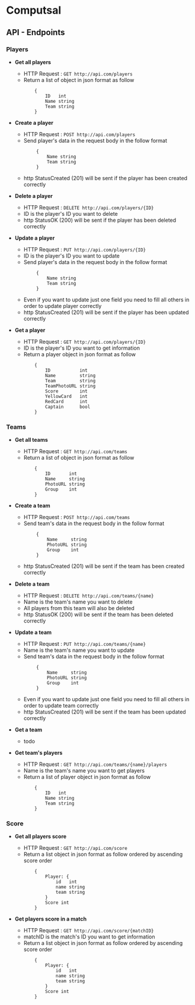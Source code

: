 # Computsal

## API - Endpoints

### **Players**

- **Get all players**
    * HTTP Request : ```GET http://api.com/players```
    * Return a list of object in json format as follow
        ``` 
            {
                ID   int    
	            Name string 
	            Team string
            }
        ```

- **Create a player**
    * HTTP Request : ```POST http://api.com/players```
    * Send player's data in the request body in the follow format 
    ``` 
            {  
	            Name string 
	            Team string
            }
    ```
    * http StatusCreated (201) will be sent if the player has been created correctly
    
- **Delete a player**
    * HTTP Request : ```DELETE http://api.com/players/{ID}```
    * ID is the player's ID you want to delete
    * http StatusOK (200) will be sent if the player has been deleted correctly

- **Update a player**
    * HTTP Request : ```PUT http://api.com/players/{ID}```
    * ID is the player's ID you want to update
    * Send player's data in the request body in the follow format
    ``` 
            {  
	            Name string 
	            Team string
            }
    ```
    * Even if you want to update just one field you need to fill all others in order to update player correctly
    * http StatusCreated (201) will be sent if the player has been updated correctly

- **Get a player**
    * HTTP Request : ```GET http://api.com/players/{ID}```
    * ID is the player's ID you want to get information
    * Return a player object in json format as follow
        ``` 
            {
                ID           int
                Name         string
                Team         string
                TeamPhotoURL string
                Score        int
                YellowCard   int
                RedCard      int
                Captain      bool
            }
        ```

### **Teams**

- **Get all teams**
    * HTTP Request : ```GET http://api.com/teams```
    * Return a list of object in json format as follow
        ``` 
            {
                ID       int    
                Name     string 
                PhotoURL string 
                Group    int    
            }
        ```
- **Create a team**
    * HTTP Request : ```POST http://api.com/teams```
    * Send team's data in the request body in the follow format 
    ``` 
            {  
                Name     string 
                PhotoURL string 
                Group    int
            }
    ```
    * http StatusCreated (201) will be sent if the team has been created correctly

- **Delete a team**
    * HTTP Request : ```DELETE http://api.com/teams/{name}```
    * Name is the team's name you want to delete
    * All players from this team will also be deleted
    * http StatusOK (200) will be sent if the team has been deleted correctly

- **Update a team**
    * HTTP Request : ```PUT http://api.com/teams/{name}```
    * Name is the team's name you want to update
    * Send team's data in the request body in the follow format
    ``` 
            {  
                Name     string 
                PhotoURL string 
                Group    int
            }
    ```
    * Even if you want to update just one field you need to fill all others in order to update team correctly
    * http StatusCreated (201) will be sent if the team has been updated correctly

- **Get a team**
    * todo

- **Get team's players**
    * HTTP Request : ```GET http://api.com/teams/{name}/players```
    * Name is the team's name you want to get players
    * Return a list of player object in json format as follow
        ``` 
            {
                ID   int    
	            Name string 
	            Team string
            }
        ```

### **Score**

- **Get all players score**
    * HTTP Request : ```GET http://api.com/score```
    * Return a list object in json format as follow ordered by ascending score order
        ``` 
            {
                Player: {
                    id   int
                    name string
                    team string
                }
                Score int
            }
        ```

- **Get players score in a match**
    * HTTP Request : ```GET http://api.com/score/{matchID}```
    * matchID is the match's ID you want to get information
    * Return a list object in json format as follow ordered by ascending score order
        ``` 
            {
                Player: {
                    id   int
                    name string
                    team string
                }
                Score int
            }
        ```
